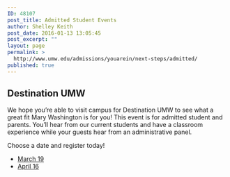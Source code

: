 ```yaml
---
ID: 48107
post_title: Admitted Student Events
author: Shelley Keith
post_date: 2016-01-13 13:05:45
post_excerpt: ""
layout: page
permalink: >
  http://www.umw.edu/admissions/youarein/next-steps/admitted/
published: true
---
```

<h2>Destination UMW</h2>
We hope you’re able to visit campus for Destination UMW to see what a great fit Mary Washington is for you! This event is for admitted student and parents. You’ll hear from our current students and have a classroom experience while your guests hear from an administrative panel.

Choose a date and register today!
<ul>
	<li><a href="https://umw.askadmissions.net/Portal/EI/ViewDetails?gid=623577eb43a72c73fe4cfa9bf96c12a4e464cf" target="_blank" rel="nofollow">March 19</a></li>
	<li><a href="https://umw.askadmissions.net/Portal/EI/ViewDetails?gid=6235778ef402bf3d684a4fa69cd91eaabd87f8" target="_blank" rel="nofollow">April 16</a></li>
</ul>